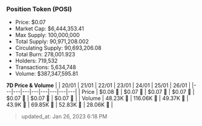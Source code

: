 
  ### Position Token (POSI)
  - Price: $0.07
  - Market Cap: $6,444,353.41
  - Max Supply: 100,000,000
  - Total Supply: 90,971,208.002
  - Circulating Supply: 90,693,206.08
  - Total Burn: 278,001.923
  - Holders: 719,532
  - Transactions: 5,634,748
  - Volume: $387,347,595.81

  **7D Price & Volume**
  | | 20&#x2F;01 | 21&#x2F;01 | 22&#x2F;01 | 23&#x2F;01 | 24&#x2F;01 | 25&#x2F;01 | 26&#x2F;01 |
  |---|---|---|---|---|---|---|---|
  | Price | $0.08 🚀 | $0.07 🔻 | $0.07 🔻 | $0.07 🚀 | $0.07 🔻 | $0.07 🔻 | $0.07 🔻 |
  | Volume | 48.23K 🚀 | 116.06K 🚀 | 49.37K 🔻 | 43.9K 🔻 | 69.85K 🚀 | 52.83K 🔻 | 28.06K 🔻 |

  > updated_at: Jan 26, 2023 6:18 PM
